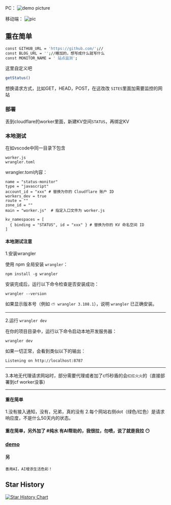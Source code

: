 PC：
![demo picture](https://linux.do/uploads/default/original/4X/9/8/d/98d001e00050c9be3deb941e69e2661adcf6b0db.png)

移动端：
![pic](https://linux.do/uploads/default/optimized/4X/4/c/e/4ce25e27fe9c70ec84a71d78e8f0a3136fc5e5ca_2_363x750.jpeg)
## 重在简单

```bash
const GITHUB_URL = 'https://github.com/';//
const BLOG_URL = '';//瞎加的，想写成什么就写什么
const MONITOR_NAME = ' 站点监测';
```
这里自定义吧
```bash
getStatus()
```
想换请求方式，比如GET，HEAD，POST，在这改改
`SITES`里面加需要监控的网站

### 部署
丢到cloudflare的worker里面，新建KV空间`STATUS`，再绑定KV

### 本地测试
在如vscode中同一目录下包含
```
worker.js
wrangler.toml
```
wrangler.toml内容：
```
name = "status-monitor"
type = "javascript"
account_id = "xxx" # 替换为你的 Cloudflare 账户 ID
workers_dev = true
route = ""
zone_id = ""
main = "worker.js"  # 指定入口文件为 worker.js

kv_namespaces = [
  { binding = "STATUS", id = "xxx" } # 替换为你的 KV 命名空间 ID
]
```

#### 本地测试注意
1.安装wrangler

使用 npm 全局安装 `wrangler`：
```
npm install -g wrangler
```
安装完成后，运行以下命令检查是否安装成功：
```
wrangler --version
```
如果显示版本号（例如 `⛅️ wrangler 3.108.1`），说明 `wrangler` 已正确安装。

------------------------------------------------------------------------------------
2.运行 `wrangler dev`

在你的项目目录中，运行以下命令启动本地开发服务器：
```
wrangler dev
```
如果一切正常，会看到类似以下的输出：
```
Listening on http://localhost:8787
```

-------------------------------------------------------------------------------------
3.本地无代理请求网站时，部分需要代理或者加了cf5秒盾的会`红红火火`的（直接部署到cf worker没事）

------------------------------------------------------------------------------------
#### 重在简单
1.没有接入通知，没有，兄弟，真的没有
2.每个网站右侧dot（绿色/红色）是请求响应度，不是什么50天内的状态。

#### 重在简单，另外加了 #纯水 有AI帮助的，我很拉，勿喷，说了就是我拉 :no_mouth:
### [demo](https://status.zhangyux.ddns-ip.net/)

#### 另
```
善用AI，AI增添生活色彩！
```

## Star History

[![Star History Chart](https://api.star-history.com/svg?repos=banlanzs/cf-web_monitor&type=Date)](https://star-history.com/#banlanzs/cf-web_monitor&Date)
